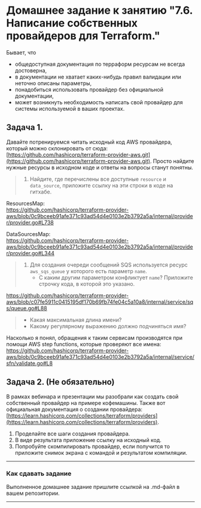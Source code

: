 # Домашнее задание к занятию "7.6. Написание собственных провайдеров для Terraform."

Бывает, что 
* общедоступная документация по терраформ ресурсам не всегда достоверна,
* в документации не хватает каких-нибудь правил валидации или неточно описаны параметры,
* понадобиться использовать провайдер без официальной документации,
* может возникнуть необходимость написать свой провайдер для системы используемой в ваших проектах.   

## Задача 1. 
Давайте потренируемся читать исходный код AWS провайдера, который можно склонировать от сюда: 
[https://github.com/hashicorp/terraform-provider-aws.git](https://github.com/hashicorp/terraform-provider-aws.git).
Просто найдите нужные ресурсы в исходном коде и ответы на вопросы станут понятны.  


>1. Найдите, где перечислены все доступные `resource` и `data_source`, приложите ссылку на эти строки в коде на 
>гитхабе.   
   
ResourcesMap:  
https://github.com/hashicorp/terraform-provider-aws/blob/0c9bceeb91afe371c93ad54d4e0103e2b3792a5a/internal/provider/provider.go#L738  

DataSourcesMap:  
https://github.com/hashicorp/terraform-provider-aws/blob/0c9bceeb91afe371c93ad54d4e0103e2b3792a5a/internal/provider/provider.go#L344

>1. Для создания очереди сообщений SQS используется ресурс `aws_sqs_queue` у которого есть параметр `name`. 
>    * С каким другим параметром конфликтует `name`? Приложите строчку кода, в которой это указано.  

https://github.com/hashicorp/terraform-provider-aws/blob/c07fe5911c0415195df170b69fb74fe04c5a10a8/internal/service/sqs/queue.go#L88  
      
>    * Какая максимальная длина имени? 
>    * Какому регулярному выражению должно подчиняться имя?   
   
Насколько я понял, обращения к таким сервисам производятся при помощи AWS step functions, которые проверяют все имена:  
https://github.com/hashicorp/terraform-provider-aws/blob/0c9bceeb91afe371c93ad54d4e0103e2b3792a5a/internal/service/sfn/validate.go#L8
    
## Задача 2. (Не обязательно) 
В рамках вебинара и презентации мы разобрали как создать свой собственный провайдер на примере кофемашины. 
Также вот официальная документация о создании провайдера: 
[https://learn.hashicorp.com/collections/terraform/providers](https://learn.hashicorp.com/collections/terraform/providers).

1. Проделайте все шаги создания провайдера.
2. В виде результата приложение ссылку на исходный код.
3. Попробуйте скомпилировать провайдер, если получится то приложите снимок экрана с командой и результатом компиляции.   

---

### Как cдавать задание

Выполненное домашнее задание пришлите ссылкой на .md-файл в вашем репозитории.

---

